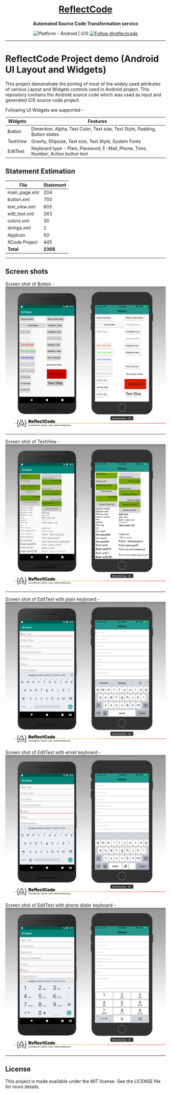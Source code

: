 <h1 align="center">
  <a href="http://www.reflectcode.com">
    ReflectCode
  </a>
</h1>
<p align="center">
  <strong>Automated Source Code Transformation service</strong><br>
</p>

<p align="center">
  <img src="https://img.shields.io/badge/Platform-Android%20%7C%20iOS-green" alt="Platform - Android | iOS" />
 
  <a href="https://twitter.com/intent/follow?screen_name=reflectcode">
    <img src="https://img.shields.io/twitter/follow/reflectcode.svg?label=Follow%20@reflectcode" alt="Follow @reflectcode" />
  </a>
  
</p>


-----
# ReflectCode Project demo (Android UI Layout and Widgets)
This project demonstrate the porting of most of the widely used attributes of various Layout and Widgets controls used in Android project.
This repository contains the Android source code which was used as input and generated iOS source code project.

Following UI Widgets are supported - 

| Widgets | Features |
|---------|------------|
| Button | Dimention, Alpha, Text Color, Text size, Text Style, Padding, Button states |
| TextView | Gravity, Ellipsize, Text size, Text Style, System Fonts | 
| EditText | Keyboard type - Plain, Password, E-Mail, Phone, Time, Number, Action button text | 


## Statement Estimation
| File | Statement |
|---------|------------|
| main_page.xml | 204 |
| button.xml | 700 |
| text_view.xml | 605 |
| edit_text.xml | 263 |
| colors.xml | 30 |
| strings.xml | 1 |
| AppIcon | 50 |
| XCode Project | 445 |
| **Total** | **2368** |

-----

## Screen shots

Screen shot of Button - 
<img src="/Visuals/UI-Demo_Button.jpg" alt="Button Screenshot"/>

-----

Screen shot of TextView - 
<img src="/Visuals/UI-Demo_TextView.jpg" alt="TextView Screenshot"/>

-----

Screen shot of EditText with plain keyboard - 
<img src="/Visuals/UI-Demo_EditText-PlainText.jpg" alt="EditText PlainText keyboard"/>

Screen shot of EditText with email keyboard - 
<img src="/Visuals/UI-Demo_EditText-Email.jpg" alt="EditText email keyboard"/>

Screen shot of EditText with phone dialer keyboard - 
<img src="/Visuals/UI-Demo_EditText-Phone.jpg" alt="EditText phone dialer keyboard"/>

-----

## License

This project is made available under the MIT license. See the LICENSE file for more details.
